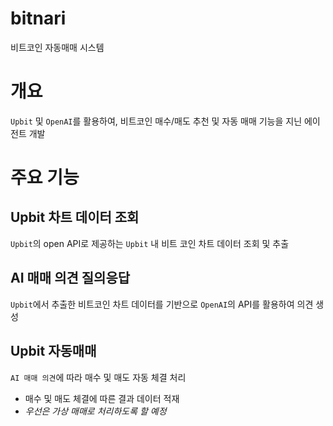 # bitnari
비트코인 자동매매 시스템

# 개요
`Upbit` 및 `OpenAI`를 활용하여, 비트코인 매수/매도 추천 및 자동 매매 기능을 지닌 에이전트 개발

# 주요 기능
## Upbit 차트 데이터 조회
`Upbit`의 open API로 제공하는 `Upbit` 내 비트 코인 차트 데이터 조회 및 추출

## AI 매매 의견 질의응답
`Upbit`에서 추출한 비트코인 차트 데이터를 기반으로 `OpenAI`의 API를 활용하여 의견 생성

## Upbit 자동매매
`AI 매매 의견`에 따라 매수 및 매도 자동 체결 처리
- 매수 및 매도 체결에 따른 결과 데이터 적재
- *우선은 가상 매매로 처리하도록 할 예정*